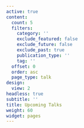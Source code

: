 ```yaml
---
active: true
content:
  count: 5
  filters:
    category: ''
    exclude_featured: false
    exclude_future: false
    exclude_past: true
    publication_type: ''
    tag: ''
  offset: 0
  order: asc
  page_type: talk
design:
  view: 2
headless: true
subtitle: ''
title: Upcoming Talks
weight: 60
widget: pages
---
```


